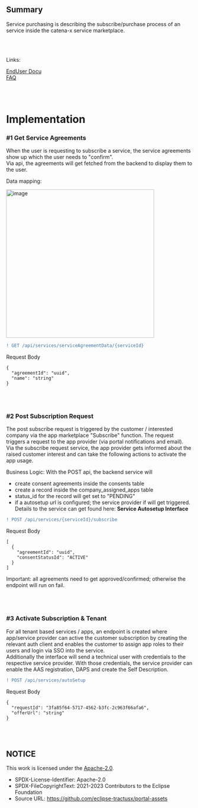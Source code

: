 ## Summary

Service purchasing is describing the subscribe/purchase process of an service inside the catena-x service marketplace.

<br>
<br>

Links:

[EndUser Docu](</docs/05.%20Service(s)/03.%20Service%20Subscription/03.%20Service%20Subscription%20Activation%20(Provider).md>)  
[FAQ](</docs/05.%20Service(s)/03.%20Service%20Subscription/05.%20FAQ.md>)

<br>
<br>

# Implementation

### #1 Get Service Agreements

When the user is requesting to subscribe a service, the service agreements show up which the user needs to "confirm".  
Via api, the agreements will get fetched from the backend to display them to the user.
<br>

Data mapping:

<img width="400" alt="image" src="https://user-images.githubusercontent.com/94133633/211170605-0cddbc42-f8dc-401d-9ded-fc34aa10fdf1.png">

<br>

```diff
! GET /api/services/serviceAgreementData/{serviceId}
```

Request Body
<br>

    {
      "agreementId": "uuid",
      "name": "string"
    }

<br>
<br>

### #2 Post Subscription Request

The post subscribe request is triggered by the customer / interested company via the app marketplace "Subscribe" function. The request triggers a request to the app provider (via portal notifications and email). Via the subscribe request service, the app provider gets informed about the raised customer interest and can take the following actions to activate the app usage.

Business Logic: With the POST api, the backend service will

- create consent agreements inside the consents table
- create a record inside the company_assigned_apps table
- status_id for the record will get set to "PENDING"
- if a autosetup url is configured; the service provider if will get triggered. Details to the service can get found here: <strong> Service Autosetup Interface</strong>
  <br>

```diff
! POST /api/services/{serviceId}/subscribe
```

Request Body
<br>

    [
      {
        "agreementId": "uuid",
        "consentStatusId": "ACTIVE"
      }
    ]

Important: all agreements need to get approved/confirmed; otherwise the endpoint will run on fail.

<br>
<br>

### #3 Activate Subscription & Tenant

For all tenant based services / apps, an endpoint is created where app/service provider can active the customer subscription by creating the relevant auth client and enables the customer to assign app roles to their users and login via SSO into the service.  
Additionally the interface will send a technical user with credentials to the respective service provider. With those credentials, the service provider can enable the AAS registration, DAPS and create the Self Description.
<br>

```diff
! POST /api/services/autoSetup
```

Request Body
<br>

    {
      "requestId": "3fa85f64-5717-4562-b3fc-2c963f66afa6",
      "offerUrl": "string"
    }

<br>
<br>

## NOTICE

This work is licensed under the [Apache-2.0](https://www.apache.org/licenses/LICENSE-2.0).

- SPDX-License-Identifier: Apache-2.0
- SPDX-FileCopyrightText: 2021-2023 Contributors to the Eclipse Foundation
- Source URL: https://github.com/eclipse-tractusx/portal-assets
